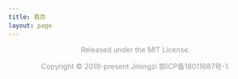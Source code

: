 ```yaml
---
title: 首页
layout: page
---
```

<script setup>
import {
  VPTeamPage,
  VPTeamPageTitle,
  VPTeamMembers
} from 'vitepress/theme'

const members = [
  {
    avatar: '/logo.png',
    name: 'Jmingzi',
    title: 'Working in Hangzhou',
    links: [
      { icon: 'github', link: 'https://github.com/jmingzi' },
      { icon: 'twitter', link: 'https://twitter.com/jmingzi' }
    ]
  },
]
</script>

<VPTeamPage>
  <VPTeamPageTitle>
    <template #title>
      🤔 Welcome
    </template>
    <template #lead>
      <div class="lead-text"> 
        A front-end architect, often use Vue, React, NodeJs to realize my idea.
      </div>
      <div class="lead-code">  
        <code><img alt="javascript" src="https://raw.githubusercontent.com/github/explore/80688e429a7d4ef2fca1e82350fe8e3517d3494d/topics/javascript/javascript.png"></code>
        <code><img alt="typescript" src="https://raw.githubusercontent.com/github/explore/80688e429a7d4ef2fca1e82350fe8e3517d3494d/topics/typescript/typescript.png"></code>
        <code><img alt="react" src="https://raw.githubusercontent.com/github/explore/80688e429a7d4ef2fca1e82350fe8e3517d3494d/topics/react/react.png"></code>
        <code><img alt="vue" src="https://raw.githubusercontent.com/github/explore/5c058a388828bb5fde0bcafd4bc867b5bb3f26f3/topics/vue/vue.png"></code>
        <code><img alt="nodejs" src="https://raw.githubusercontent.com/github/explore/80688e429a7d4ef2fca1e82350fe8e3517d3494d/topics/nodejs/nodejs.png"></code>
      </div>
    </template>
  </VPTeamPageTitle>
  <VPTeamMembers
    :members="members"
  />
</VPTeamPage>
<p style="text-align: center;font-size: 14px;color: #999;">Released under the MIT License.</p>
<p style="text-align: center;font-size: 14px;color: #999;">Copyright © 2019-present Jmingzi 鄂ICP备18011687号-1.</p>
